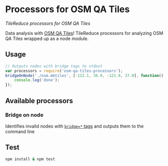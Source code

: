 # Processors for OSM QA Tiles

*TileReduce processors for OSM QA Tiles*

Data analysis with [OSM QA Tiles](http://osmlab.github.io/osm-qa-tiles/)! TileReduce processors for analyzing OSM QA Tiles wrapped up as a node module.

## Usage

```javascript
// Outputs nodes with bridge tags to stdout
var processors = require('osm-qa-tiles-processors');
bridgeOnNode('./osm.mbtiles', [-122.1, 36.9, -121.9, 37.0], function() {
    console.log('done');
});
```

## Available processors

### Bridge on node

Identifies invalid nodes with [`bridge=*` tags](http://wiki.openstreetmap.org/wiki/Key:bridge) and outputs them to the command line

## Test

```sh
npm install & npm test
```
